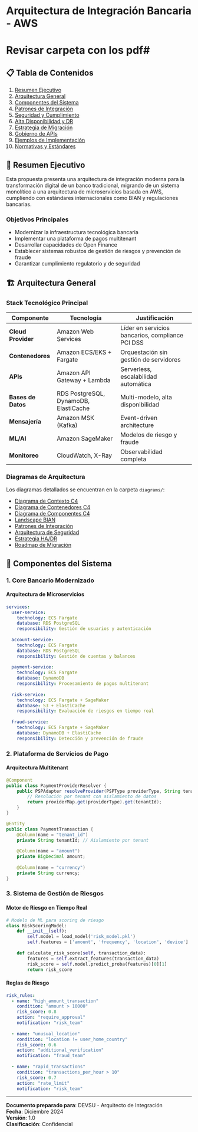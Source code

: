 # Arquitectura de Integración Bancaria - AWS

# Revisar carpeta con los pdf#

## 📋 Tabla de Contenidos

1. [Resumen Ejecutivo](#resumen-ejecutivo)
2. [Arquitectura General](#arquitectura-general)
3. [Componentes del Sistema](#componentes-del-sistema)
4. [Patrones de Integración](#patrones-de-integración)
5. [Seguridad y Cumplimiento](#seguridad-y-cumplimiento)
6. [Alta Disponibilidad y DR](#alta-disponibilidad-y-dr)
7. [Estrategia de Migración](#estrategia-de-migración)
8. [Gobierno de APIs](#gobierno-de-apis)
9. [Ejemplos de Implementación](#ejemplos-de-implementación)
10. [Normativas y Estándares](#normativas-y-estándares)

## 🎯 Resumen Ejecutivo

Esta propuesta presenta una arquitectura de integración moderna para la transformación digital de un banco tradicional, migrando de un sistema monolítico a una arquitectura de microservicios basada en AWS, cumpliendo con estándares internacionales como BIAN y regulaciones bancarias.

### Objetivos Principales
- Modernizar la infraestructura tecnológica bancaria
- Implementar una plataforma de pagos multitenant
- Desarrollar capacidades de Open Finance
- Establecer sistemas robustos de gestión de riesgos y prevención de fraude
- Garantizar cumplimiento regulatorio y de seguridad

## 🏗️ Arquitectura General

### Stack Tecnológico Principal

| Componente | Tecnología | Justificación |
|------------|------------|---------------|
| **Cloud Provider** | Amazon Web Services | Líder en servicios bancarios, compliance PCI DSS |
| **Contenedores** | Amazon ECS/EKS + Fargate | Orquestación sin gestión de servidores |
| **APIs** | Amazon API Gateway + Lambda | Serverless, escalabilidad automática |
| **Bases de Datos** | RDS PostgreSQL, DynamoDB, ElastiCache | Multi-modelo, alta disponibilidad |
| **Mensajería** | Amazon MSK (Kafka) | Event-driven architecture |
| **ML/AI** | Amazon SageMaker | Modelos de riesgo y fraude |
| **Monitoreo** | CloudWatch, X-Ray | Observabilidad completa |

### Diagramas de Arquitectura

Los diagramas detallados se encuentran en la carpeta `diagrams/`:

- [Diagrama de Contexto C4](diagrams/01-c4-context.md)
- [Diagrama de Contenedores C4](diagrams/02-c4-containers.md)
- [Diagrama de Componentes C4](diagrams/03-c4-components.md)
- [Landscape BIAN](diagrams/04-bian-landscape.md)
- [Patrones de Integración](diagrams/05-integration-patterns.md)
- [Arquitectura de Seguridad](diagrams/06-security-architecture.md)
- [Estrategia HA/DR](diagrams/07-ha-dr-strategy.md)
- [Roadmap de Migración](diagrams/08-migration-roadmap.md)

## 🔧 Componentes del Sistema

### 1. Core Bancario Modernizado

#### Arquitectura de Microservicios
```yaml
services:
  user-service:
    technology: ECS Fargate
    database: RDS PostgreSQL
    responsibility: Gestión de usuarios y autenticación
    
  account-service:
    technology: ECS Fargate
    database: RDS PostgreSQL
    responsibility: Gestión de cuentas y balances
    
  payment-service:
    technology: ECS Fargate
    database: DynamoDB
    responsibility: Procesamiento de pagos multitenant
    
  risk-service:
    technology: ECS Fargate + SageMaker
    database: S3 + ElastiCache
    responsibility: Evaluación de riesgos en tiempo real
    
  fraud-service:
    technology: ECS Fargate + SageMaker
    database: DynamoDB + ElastiCache
    responsibility: Detección y prevención de fraude
```

### 2. Plataforma de Servicios de Pago

#### Arquitectura Multitenant
```java
@Component
public class PaymentProviderResolver {
    public PSPAdapter resolveProvider(PSPType providerType, String tenantId) {
        // Resolución por tenant con aislamiento de datos
        return providerMap.get(providerType).get(tenantId);
    }
}

@Entity
public class PaymentTransaction {
    @Column(name = "tenant_id")
    private String tenantId; // Aislamiento por tenant
    
    @Column(name = "amount")
    private BigDecimal amount;
    
    @Column(name = "currency")
    private String currency;
}
```

### 3. Sistema de Gestión de Riesgos

#### Motor de Riesgo en Tiempo Real
```python
# Modelo de ML para scoring de riesgo
class RiskScoringModel:
    def __init__(self):
        self.model = load_model('risk_model.pkl')
        self.features = ['amount', 'frequency', 'location', 'device']
    
    def calculate_risk_score(self, transaction_data):
        features = self.extract_features(transaction_data)
        risk_score = self.model.predict_proba(features)[0][1]
        return risk_score
```

#### Reglas de Riesgo
```yaml
risk_rules:
  - name: "high_amount_transaction"
    condition: "amount > 10000"
    risk_score: 0.8
    action: "require_approval"
    notification: "risk_team"
    
  - name: "unusual_location"
    condition: "location != user_home_country"
    risk_score: 0.6
    action: "additional_verification"
    notification: "fraud_team"
    
  - name: "rapid_transactions"
    condition: "transactions_per_hour > 10"
    risk_score: 0.7
    action: "rate_limit"
    notification: "risk_team"
```

---

**Documento preparado para**: DEVSU - Arquitecto de Integración  
**Fecha**: Diciembre 2024  
**Versión**: 1.0  
**Clasificación**: Confidencial
